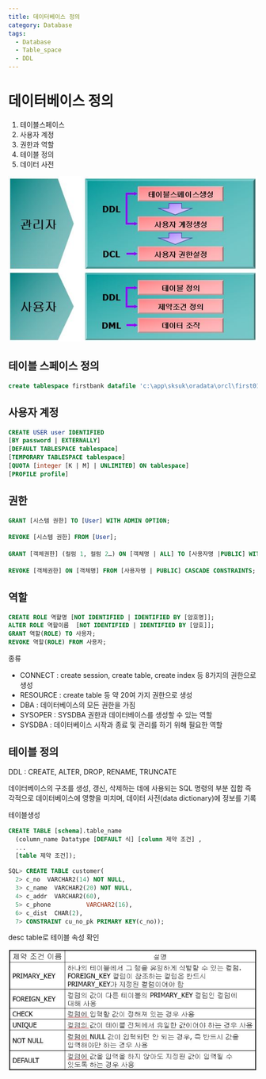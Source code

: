 ```yaml
---
title: 데이터베이스 정의
category: Database
tags:
  - Database
  - Table_space
  - DDL
---
```


# 데이터베이스 정의

1. 테이블스페이스
2. 사용자 계정
3. 권한과 역할
4. 테이블 정의
5. 데이터 사전

![Alt text](/assets/img/Database/database_set.jpg)

## 테이블 스페이스 정의

~~~sql
create tablespace firstbank datafile 'c:\app\sksuk\oradata\orcl\first01.dbf' size 10M;
~~~

## 사용자 계정

~~~sql
CREATE USER user IDENTIFIED  
[BY password | EXTERNALLY]  
[DEFAULT TABLESPACE tablespace]  
[TEMPORARY TABLESPACE tablespace]  
[QUOTA [integer [K | M] | UNLIMITED] ON tablespace]  
[PROFILE profile]
~~~

## 권한

~~~sql
GRANT [시스템 권한] TO [User] WITH ADMIN OPTION;

REVOKE [시스템 권한] FROM [User];

GRANT [객체권한] (컬럼 1, 컬럼 2…) ON [객체명 | ALL] TO [사용자명 |PUBLIC] WITH GRANT OPTION;

REVOKE [객체권한] ON [객체명] FROM [사용자명 | PUBLIC] CASCADE CONSTRAINTS;
~~~

## 역할

~~~sql
CREATE ROLE 역할명 [NOT IDENTIFIED | IDENTIFIED BY [암호명]];  
ALTER ROLE 역할이름  [NOT IDENTIFIED | IDENTIFIED BY [암호]];  
GRANT 역할(ROLE) TO 사용자;  
REVOKE 역할(ROLE) FROM 사용자;
~~~

종류

- CONNECT : create session, create table, create index 등 8가지의 권한으로 생성
- RESOURCE : create table 등 약 20여 가지 권한으로 생성
- DBA : 데이터베이스의 모든 권한을 가짐
- SYSOPER : SYSDBA 권한과 데이터베이스를 생성할 수 있는 역할
- SYSDBA : 데이터베이스 시작과 종료 및 관리를 하기 위해 필요한 역할

## 테이블 정의

DDL : CREATE, ALTER, DROP, RENAME, TRUNCATE

데이터베이스의 구조를 생성, 갱신, 삭제하는 데에 사용되는 SQL 명령의 부분 집합
즉각적으로 데이터베이스에 영향을 미치며, 데이터 사전(data dictionary)에 정보를 기록

테이블생성

~~~sql
CREATE TABLE [schema].table_name  
  (column_name Datatype [DEFAULT 식] [column 제약 조건] ,  
  ...  
  [table 제약 조건]);
~~~

~~~sql
SQL> CREATE TABLE customer(
  2> c_no  VARCHAR2(14) NOT NULL,
  3> c_name  VARCHAR2(20) NOT NULL,
  4> c_addr  VARCHAR2(60),
  5> c_phone          VARCHAR2(16),
  6> c_dist  CHAR(2),
  7> CONSTRAINT cu_no_pk PRIMARY KEY(c_no));
~~~

desc table로 테이블 속성 확인

![Alt text](/assets/img/Database/Constraint.jpg)